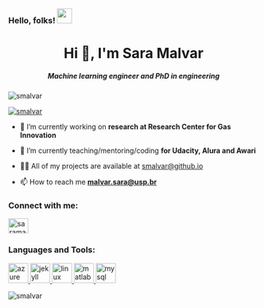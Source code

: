 ###  Hello, folks! <img src="https://raw.githubusercontent.com/MartinHeinz/MartinHeinz/master/wave.gif" width="30px">

<h1 align="center">Hi 👋, I'm Sara Malvar</h1>
<h5 align="center">Machine learning engineer and PhD in engineering</h5>
<p align="left"> <img src="https://komarev.com/ghpvc/?username=smalvar&label=Profile%20views&color=0e75b6&style=flat" alt="smalvar" /> </p>

<p align="left"> <a href="https://github.com/ryo-ma/github-profile-trophy"><img src="https://github-profile-trophy.vercel.app/?username=smalvar" alt="smalvar" /></a> </p>

- 🔭 I’m currently working on **research at Research Center for Gas Innovation**

- 🌱 I’m currently teaching/mentoring/coding **for Udacity, Alura and Awari**

- 👨‍💻 All of my projects are available at [smalvar@github.io](smalvar@github.io)

- 📫 How to reach me **malvar.sara@usp.br**

<h3 align="left">Connect with me:</h3>
<p align="left">
<a href="https://linkedin.com/in/saramalvar" target="blank"><img align="center" src="https://cdn.jsdelivr.net/npm/simple-icons@3.0.1/icons/linkedin.svg" alt="saramalvar" height="30" width="40" /></a>
</p>

<h3 align="left">Languages and Tools:</h3>
<p align="left"> <a href="https://azure.microsoft.com/en-in/" target="_blank"> <img src="https://www.vectorlogo.zone/logos/microsoft_azure/microsoft_azure-icon.svg" alt="azure" width="40" height="40"/> </a> <a href="https://jekyllrb.com/" target="_blank"> <img src="https://www.vectorlogo.zone/logos/jekyllrb/jekyllrb-icon.svg" alt="jekyll" width="40" height="40"/> </a> <a href="https://www.linux.org/" target="_blank"> <img src="https://devicons.github.io/devicon/devicon.git/icons/linux/linux-original.svg" alt="linux" width="40" height="40"/> </a> <a href="https://www.mathworks.com/" target="_blank"> <img src="https://raw.githubusercontent.com/simple-icons/simple-icons/master/icons/mathworks.svg" alt="matlab" width="40" height="40"/> </a> <a href="https://www.mysql.com/" target="_blank"> <img src="https://devicons.github.io/devicon/devicon.git/icons/mysql/mysql-original-wordmark.svg" alt="mysql" width="40" height="40"/> </a> </p>

<p><img align="center" src="https://github-readme-stats.vercel.app/api/top-langs?username=smalvar&show_icons=true&locale=en&layout=compact" alt="smalvar" /></p>

